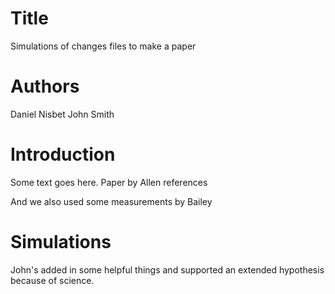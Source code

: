 # Title
Simulations of changes files to make a paper

# Authors
Daniel Nisbet
John Smith

# Introduction
Some text goes here. Paper by Allen references

And we also used some measurements by Bailey

# Simulations
John's added in some helpful things and supported an extended hypothesis because of science.
